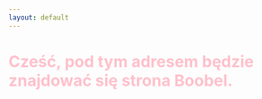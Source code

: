 ```yaml
---
layout: default
---
```


# Cześć, pod tym adresem będzie znajdować się strona Boobel.

<style>
h1 {
    color: pink;
}
</style>
